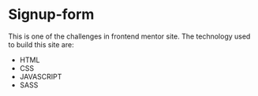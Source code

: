 # Signup-form

This is one of the challenges in frontend mentor site.
The technology used to build this site are:

- HTML
- CSS
- JAVASCRIPT
- SASS
